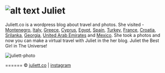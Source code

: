 ![alt text][juliett-logo] Juliet
=======

Juliett.co is a wordpress blog about travel and photos. She visited - [Montenegro](http://juliett.co/montenegro/), [Italy](http://juliett.co/italy/), [Greece](http://juliett.co/greece/), [Cyprus](http://juliett.co/cyprus/), [Egypt](http://juliett.co/egypt/), [Spain](http://juliett.co/spain/), [Turkey](http://juliett.co/turkey/), 
[France](http://juliett.co/france/), [Croatia](http://juliett.co/croatia/), [Srilanka](http://juliett.co/sri-lanka/), [Georgia](http://juliett.co/georgia/), [United Arab Emirates](http://juliett.co/uae/) and [Mexico](http://juliett.co/mexico/). 
She took a photos and now you can make a virtual travel with Juliet in the her blog. Juliet the Best Girl in The Universe! 

![juliett-photo]

[juliett-logo]: https://raw.github.com/Interreto/juliett/master/logo.jpg "Juliett is the best girl in the Universe"
[juliett-photo]: https://raw.github.com/Interreto/juliett/master/site.jpg "Juliett is the best girl in the Universe"

======
 &copy; [juliett.co](http://juliett.co/) | [instagram](https://instagram.com/juliett.co/)   
